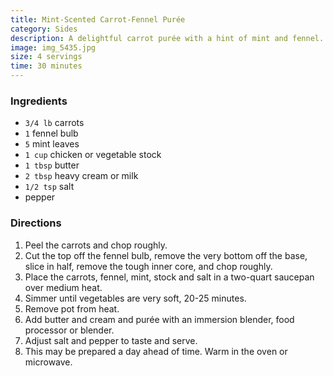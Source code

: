 ```yaml
---
title: Mint-Scented Carrot-Fennel Purée
category: Sides
description: A delightful carrot purée with a hint of mint and fennel. This isn't just carrot purée, but it's mostly carrots. Adjust the amount of butter and cream to suit, or substitute with milk if you're feeling health-conscious.
image: img_5435.jpg
size: 4 servings
time: 30 minutes
---
```


### Ingredients

* `3/4 lb` carrots
* `1` fennel bulb
* `5` mint leaves
* `1 cup` chicken or vegetable stock
* `1 tbsp` butter
* `2 tbsp` heavy cream or milk
* `1/2 tsp` salt
* pepper

### Directions

1. Peel the carrots and chop roughly.
2. Cut the top off the fennel bulb, remove the very bottom off the base, slice in half, remove the tough inner core, and chop roughly.
3. Place the carrots, fennel, mint, stock and salt in a two-quart saucepan over medium heat.
4. Simmer until vegetables are very soft, 20-25 minutes.
5. Remove pot from heat.
6. Add butter and cream and purée with an immersion blender, food processor or blender.
7. Adjust salt and pepper to taste and serve.
8. This may be prepared a day ahead of time. Warm in the oven or microwave.